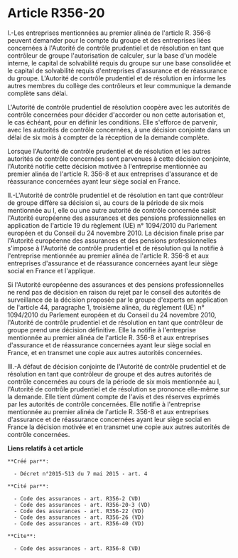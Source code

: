 # Article R356-20

I.-Les entreprises mentionnées au premier alinéa de l'article R. 356-8 peuvent demander pour le compte du groupe et des
entreprises liées concernées à l'Autorité de contrôle prudentiel et de résolution en tant que contrôleur de groupe
l'autorisation de calculer, sur la base d'un modèle interne, le capital de solvabilité requis du groupe sur une base
consolidée et le capital de solvabilité requis d'entreprises d'assurance et de réassurance du groupe. L'Autorité de contrôle
prudentiel et de résolution en informe les autres membres du collège des contrôleurs et leur communique la demande complète
sans délai. 

L'Autorité de contrôle prudentiel de résolution coopère avec les autorités de contrôle concernées pour décider d'accorder ou
non cette autorisation et, le cas échéant, pour en définir les conditions. Elle s'efforce de parvenir, avec les autorités de
contrôle concernées, à une décision conjointe dans un délai de six mois à compter de la réception de la demande complète. 

Lorsque l'Autorité de contrôle prudentiel et de résolution et les autres autorités de contrôle concernées sont parvenues à
cette décision conjointe, l'Autorité notifie cette décision motivée à l'entreprise mentionnée au premier alinéa de l'article
R. 356-8 et aux entreprises d'assurance et de réassurance concernées ayant leur siège social en France. 

II.-L'Autorité de contrôle prudentiel et de résolution en tant que contrôleur de groupe diffère sa décision si, au cours de
la période de six mois mentionnée au I, elle ou une autre autorité de contrôle concernée saisit l'Autorité européenne des
assurances et des pensions professionnelles en application de l'article 19 du règlement (UE) n° 1094/2010 du Parlement
européen et du Conseil du 24 novembre 2010. La décision finale prise par l'Autorité européenne des assurances et des pensions
professionnelles s'impose à l'Autorité de contrôle prudentiel et de résolution qui la notifie à l'entreprise mentionnée au
premier alinéa de l'article R. 356-8 et aux entreprises d'assurance et de réassurance concernées ayant leur siège social en
France et l'applique. 

Si l'Autorité européenne des assurances et des pensions professionnelles ne rend pas de décision en raison du rejet par le
conseil des autorités de surveillance de la décision proposée par le groupe d'experts en application de l'article 44,
paragraphe 1, troisième alinéa, du règlement (UE) n° 1094/2010 du Parlement européen et du Conseil du 24 novembre 2010,
l'Autorité de contrôle prudentiel et de résolution en tant que contrôleur de groupe prend une décision définitive. Elle la
notifie à l'entreprise mentionnée au premier alinéa de l'article R. 356-8 et aux entreprises d'assurance et de réassurance
concernées ayant leur siège social en France, et en transmet une copie aux autres autorités concernées. 

III.-A défaut de décision conjointe de l'Autorité de contrôle prudentiel et de résolution en tant que contrôleur de groupe et
des autres autorités de contrôle concernées au cours de la période de six mois mentionnée au I, l'Autorité de contrôle
prudentiel et de résolution se prononce elle-même sur la demande. Elle tient dûment compte de l'avis et des réserves exprimés
par les autorités de contrôle concernées. Elle notifie à l'entreprise mentionnée au premier alinéa de l'article R. 356-8 et
aux entreprises d'assurance et de réassurance concernées ayant leur siège social en France la décision motivée et en transmet
une copie aux autres autorités de contrôle concernées.

**Liens relatifs à cet article**

	**Créé par**:

	  - Décret n°2015-513 du 7 mai 2015 - art. 4

	**Cité par**:

	  - Code des assurances - art. R356-2 (VD)
	  - Code des assurances - art. R356-20-3 (VD)
	  - Code des assurances - art. R356-22 (VD)
	  - Code des assurances - art. R356-26 (VD)
	  - Code des assurances - art. R356-40 (VD)

	**Cite**:

	  - Code des assurances - art. R356-8 (VD)
